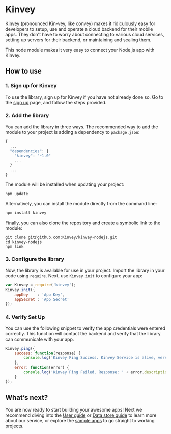 # Kinvey
[Kinvey](http://www.kinvey.com) (pronounced Kin-vey, like convey) makes it ridiculously easy for developers to setup, use and operate a cloud backend for their mobile apps. They don't have to worry about connecting to various cloud services, setting up servers for their backend, or maintaining and scaling them.

This node module makes it very easy to connect your Node.js app with Kinvey.

## How to use

### 1. Sign up for Kinvey
To use the library, sign up for Kinvey if you have not already done so. Go to the [sign up](https://console.kinvey.com/#signup) page, and follow the steps provided.

### 2. Add the library
You can add the library in three ways. The recommended way to add the module to your project is adding a dependency to `package.json`:

```javascript
{
  ...
  "dependencies": {
    "kinvey": "~1.0"
    ...
  }
  ...
}
```

The module will be installed when updating your project:

```bash
npm update
```

Alternatively, you can install the module directly from the command line:

```bash
npm install kinvey
```

Finally, you can also clone the repository and create a symbolic link to the module:

	git clone git@github.com:Kinvey/kinvey-nodejs.git
	cd kinvey-nodejs
	npm link

### 3. Configure the library
Now, the library is available for use in your project. Import the library in your code using `require`. Next, use `Kinvey.init` to configure your app:

```javascript
var Kinvey = require('kinvey');
Kinvey.init({
    appKey    : 'App Key',
    appSecret : 'App Secret'
});
```

### 4. Verify Set Up
You can use the following snippet to verify the app credentials were entered correctly. This function will contact the backend and verify that the library can communicate with your app.

```javascript
Kinvey.ping({
    success: function(response) {
        console.log('Kinvey Ping Success. Kinvey Service is alive, version: ' + response.version + ', response: ' + response.kinvey);
    },
    error: function(error) {
        console.log('Kinvey Ping Failed. Response: ' + error.description);
    }
});
```

## What’s next?
You are now ready to start building your awesome apps! Next we recommend diving into the [User guide](http://devcenter.kinvey.com/nodejs/guides/users) or [Data store guide](http://devcenter.kinvey.com/nodejs/guides/datastore) to learn more about our service, or explore the [sample apps](http://devcenter.kinvey.com/nodejs/samples) to go straight to working projects.